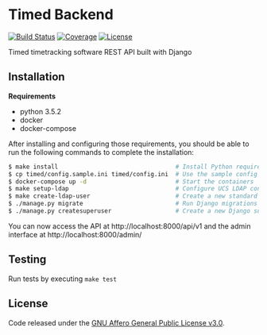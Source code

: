 # Timed Backend
[![Build Status](https://img.shields.io/travis/adfinis-sygroup/timed-backend.svg?style=flat-square)](https://travis-ci.org/adfinis-sygroup/timed-backend)
[![Coverage](https://img.shields.io/coveralls/adfinis-sygroup/timed-backend.svg?style=flat-square)](https://coveralls.io/github/adfinis-sygroup/timed-backend)
[![License](https://img.shields.io/github/license/adfinis-sygroup/timed-frontend.svg?style=flat-square)](LICENSE)

Timed timetracking software REST API built with Django

## Installation
**Requirements**
* python 3.5.2 
* docker
* docker-compose

After installing and configuring those requirements, you should be able to run the following
commands to complete the installation:
```bash
$ make install                                 # Install Python requirements
$ cp timed/config.sample.ini timed/config.ini  # Use the sample config file
$ docker-compose up -d                         # Start the containers
$ make setup-ldap                              # Configure UCS LDAP container
$ make create-ldap-user                        # Create a new standard user
$ ./manage.py migrate                          # Run Django migrations
$ ./manage.py createsuperuser                  # Create a new Django superuser
```

You can now access the API at http://localhost:8000/api/v1 and the admin interface at http://localhost:8000/admin/

## Testing
Run tests by executing `make test`

## License
Code released under the [GNU Affero General Public License v3.0](LICENSE).

